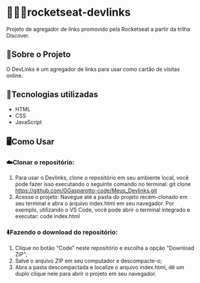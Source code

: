 # 👩🏻‍💻rocketseat-devlinks
Projeto de agregador de links promovido pela Rocketseat a partir da trilha Discover.

## 📄Sobre o Projeto
O DevLinks é um agregador de links para usar como cartão de visitas online.

## 🚀Tecnologias utilizadas
- HTML
- CSS
- JavaScript

## 🖥️Como Usar
### ☁️Clonar o repositório:
1. Para usar o Devlinks, clone o repositório em seu ambiente local, você pode fazer isso executando o seguinte comando no terminal: git clone https://github.com/GGasparotto-code/Meus_Devlinks.git
2. Acesse o projeto: Navegue até a pasta do projeto recém-clonado em seu terminal e abra o arquivo index.html em seu navegador. Por exemplo, utilizando o VS Code, você pode abrir o terminal integrado e executar: code index.html

### ⬇️Fazendo o download do repositório:
1. Clique no botão "Code" neste repositório e escolha a opção "Download ZIP";
2. Salve o arquivo ZIP em seu computador e descompacte-o;
3. Abra a pasta descompactada e localize o arquivo index.html, dê um duplo clique nele para abrir o projeto em seu navegador.
